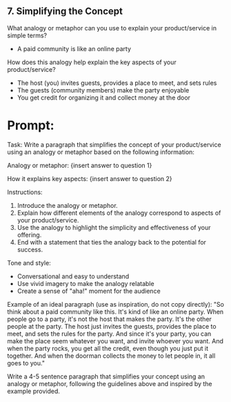 ## 7. Simplifying the Concept

What analogy or metaphor can you use to explain your product/service in simple terms?
- A paid community is like an online party

How does this analogy help explain the key aspects of your product/service?
- The host (you) invites guests, provides a place to meet, and sets rules
- The guests (community members) make the party enjoyable
- You get credit for organizing it and collect money at the door

# Prompt:
Task: Write a paragraph that simplifies the concept of your product/service using an analogy or metaphor based on the following information:

Analogy or metaphor:
{insert answer to question 1}

How it explains key aspects:
{insert answer to question 2}

Instructions:
1. Introduce the analogy or metaphor.
2. Explain how different elements of the analogy correspond to aspects of your product/service.
3. Use the analogy to highlight the simplicity and effectiveness of your offering.
4. End with a statement that ties the analogy back to the potential for success.

Tone and style:
- Conversational and easy to understand
- Use vivid imagery to make the analogy relatable
- Create a sense of "aha!" moment for the audience

Example of an ideal paragraph (use as inspiration, do not copy directly):
"So think about a paid community like this. It's kind of like an online party. When people go to a party, it's not the host that makes the party. It's the other people at the party. The host just invites the guests, provides the place to meet, and sets the rules for the party. And since it's your party, you can make the place seem whatever you want, and invite whoever you want. And when the party rocks, you get all the credit, even though you just put it together. And when the doorman collects the money to let people in, it all goes to you."

Write a 4-5 sentence paragraph that simplifies your concept using an analogy or metaphor, following the guidelines above and inspired by the example provided.